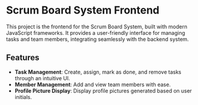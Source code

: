# Scrum Board System Frontend

This project is the frontend for the Scrum Board System, built with modern JavaScript frameworks. It provides a user-friendly interface for managing tasks and team members, integrating seamlessly with the backend system.

## Features

- **Task Management**: Create, assign, mark as done, and remove tasks through an intuitive UI.
- **Member Management**: Add and view team members with ease.
- **Profile Picture Display**: Display profile pictures generated based on user initials.